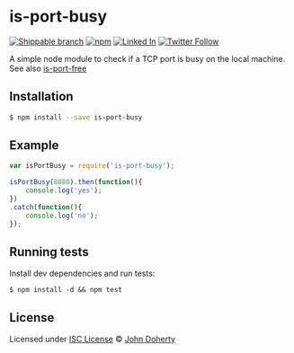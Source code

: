 # is-port-busy

[![Shippable branch](https://img.shields.io/shippable/5818b23cffe90f0e00ac83de/master.svg)](https://app.shippable.com/projects/5818b23cffe90f0e00ac83de) [![npm](https://img.shields.io/npm/dt/is-port-busy.svg)](https://www.npmjs.com/package/is-port-busy) [![Linked In](https://img.shields.io/badge/Linked-In-blue.svg)](https://www.linkedin.com/in/john-i-doherty) [![Twitter Follow](https://img.shields.io/twitter/follow/CambridgeMVP.svg?style=social&label=Twitter&style=plastic)](https://twitter.com/CambridgeMVP)

A simple node module to check if a TCP port is busy on the local machine. See also [is-port-free](https://www.npmjs.com/package/is-port-free)

## Installation

```bash
$ npm install --save is-port-busy
```

## Example

```js
var isPortBusy = require('is-port-busy');

isPortBusy(8080).then(function(){
    console.log('yes');
})
.catch(function(){
    console.log('no');
});
```

## Running tests

Install dev dependencies and run tests:

```
$ npm install -d && npm test
```

## License

Licensed under [ISC License](LICENSE) &copy; [John Doherty](http://www.johndoherty.info)